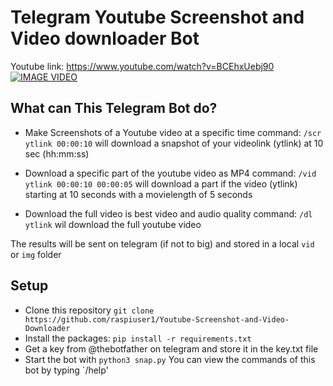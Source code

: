 # Telegram Youtube Screenshot and Video downloader Bot<br />
Youtube link: https://www.youtube.com/watch?v=BCEhxUebj90 <br />
[![IMAGE VIDEO](https://img.youtube.com/vi/BCEhxUebj90/0.jpg)](https://www.youtube.com/watch?v=BCEhxUebj90)<br />

## What can This Telegram Bot do?
- Make Screenshots of a Youtube video at a specific time 
command: `/scr ytlink 00:00:10` will download a snapshot of your videolink (ytlink) at 10 sec (hh:mm:ss)

- Download a specific part of the youtube video as MP4 
command: `/vid ytlink 00:00:10 00:00:05` will download a part if the video (ytlink) starting at 10 seconds with a movielength of 5 seconds

- Download the full video is best video and audio quality
command: `/dl ytlink` wil download the full youtube video

The results will be sent on telegram (if not to big) and stored in a local `vid` or `img` folder

## Setup 
- Clone this repository `git clone https://github.com/raspiuser1/Youtube-Screenshot-and-Video-Downloader` 
- Install the packages: `pip install -r requirements.txt`
- Get a key from @thebotfather on telegram and store it in the key.txt file
- Start the bot with `python3 snap.py`
You can view the commands of this bot by typing `/help'
